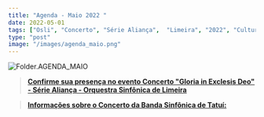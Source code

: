 ```yaml
---
title: "Agenda - Maio 2022 "
date: 2022-05-01
tags: ["Osli", "Concerto", "Série Aliança",  "Limeira", "2022", "Cultura", "Piracicaba", "Tatuí", "Banda Sinfônica de Tatuí", "Maio", "Orquestra de Americana"]
type: "post"
image: "/images/agenda_maio.png"
---
```


![Folder.AGENDA_MAIO](/images/agenda_maio.png "Agenda - Maio 2022")


> [**Confirme sua presença no evento Concerto "Gloria in Exclesis Deo"  - Série Aliança -  Orquestra Sinfônica de Limeira**](<https://www.facebook.com/events/555005876127948/?ref=newsfeed> "Concerto Clube da Esquina - 50 anos - Orquestra Sinfônica de Limeira - Temporada 2022") 

> [**Informações sobre o Concerto da Banda Sinfônica de Tatuí:**](<https://www.conservatoriodetatui.org.br/programacao/> "Concerto: Banda Sinfônica do Conservatório de Tatuí") 


